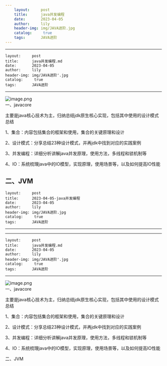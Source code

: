 ```yaml
---
    layout:     post
    title:      java并发编程
    date:       2023-04-05
    author:     lily
    header-img: img/JAVA进阶.jpg
    catalog: 	 true
    tags:       JAVA进阶
---
```


---
    layout:     post
    title:      java并发编程.md
    date:       2023-04-05
    author:     lily
    header-img: img/JAVA进阶'.jpg
    catalog: 	 true
    tags:       JAVA进阶
---

![image.png](https://cdn.nlark.com/yuque/0/2022/png/1238904/1668003820530-f0c26876-d575-4dc5-b6f4-a5161a527750.png#averageHue=%23fdfdfd&clientId=u91f2aba3-2920-4&from=paste&id=u7702a1a4&name=image.png&originHeight=1977&originWidth=1397&originalType=url&ratio=1&rotation=0&showTitle=false&size=1122620&status=done&style=none&taskId=u00433b8e-3756-4b96-bf36-7f34b2d4ef0&title=)<br />一、javacore

主要是java核心技术为主，归纳总结jdk原生核心实现，包括其中使用的设计模式总结

1、集合：内容包括集合的框架和使用，集合的关键原理和设计

2、设计模式：分享总结23种设计模式，并再jdk中找到对应的实践案例

3、并发编程：详细分析讲解java并发原理，使用方法，多线程和锁机制等

4、IO：系统梳理java中的IO模型，实现原理，使用场景等，以及如何提高IO性能

二、JVM
---
    layout:     post
    title:      2023-04-05-java并发编程
    date:       2023-04-05
    author:     lily
    header-img: img/JAVA进阶.jpg
    catalog: 	 true
    tags:       JAVA进阶
---

---
    layout:     post
    title:      java并发编程.md
    date:       2023-04-05
    author:     lily
    header-img: img/JAVA进阶'.jpg
    catalog: 	 true
    tags:       JAVA进阶
---

![image.png](https://cdn.nlark.com/yuque/0/2022/png/1238904/1668003820530-f0c26876-d575-4dc5-b6f4-a5161a527750.png#averageHue=%23fdfdfd&clientId=u91f2aba3-2920-4&from=paste&id=u7702a1a4&name=image.png&originHeight=1977&originWidth=1397&originalType=url&ratio=1&rotation=0&showTitle=false&size=1122620&status=done&style=none&taskId=u00433b8e-3756-4b96-bf36-7f34b2d4ef0&title=)<br />一、javacore

主要是java核心技术为主，归纳总结jdk原生核心实现，包括其中使用的设计模式总结

1、集合：内容包括集合的框架和使用，集合的关键原理和设计

2、设计模式：分享总结23种设计模式，并再jdk中找到对应的实践案例

3、并发编程：详细分析讲解java并发原理，使用方法，多线程和锁机制等

4、IO：系统梳理java中的IO模型，实现原理，使用场景等，以及如何提高IO性能

二、JVM
